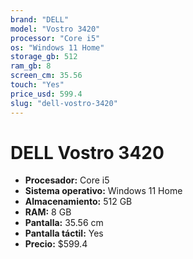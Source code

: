 ```yaml
---
brand: "DELL"
model: "Vostro 3420"
processor: "Core i5"
os: "Windows 11 Home"
storage_gb: 512
ram_gb: 8
screen_cm: 35.56
touch: "Yes"
price_usd: 599.4
slug: "dell-vostro-3420"
---
```


# DELL Vostro 3420

- **Procesador:** Core i5
- **Sistema operativo:** Windows 11 Home
- **Almacenamiento:** 512 GB
- **RAM:** 8 GB
- **Pantalla:** 35.56 cm
- **Pantalla táctil:** Yes
- **Precio:** $599.4

